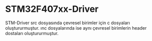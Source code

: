 # STM32F407xx-Driver
 STM-Driver
 src dosyasında çevresel birimler için c dosyaları oluştururmuştur. ınc dosyalarında ise aynı çevresel birimlerin header dostaları oluştururmuştur.

